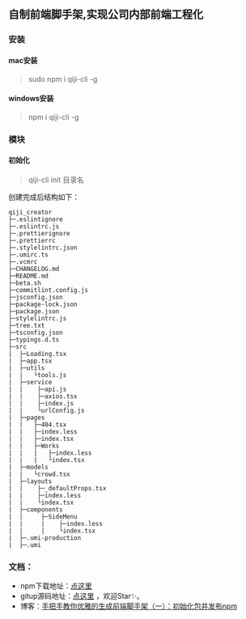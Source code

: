 ## 自制前端脚手架,实现公司内部前端工程化

###   安装
#### mac安装
>sudo npm i qiji-cli -g


#### windows安装
>npm i qiji-cli -g
### 模块
#### 初始化
> qiji-cli init 目录名

创建完成后结构如下：
```
qiji_creator
├─.eslintignore
├─.eslintrc.js
├─.prettierignore
├─.prettierrc
├─.stylelintrc.json
├─.umirc.ts
├─.vcmrc
├─CHANGELOG.md
├─README.md
├─beta.sh
├─commitlint.config.js
├─jsconfig.json
├─package-lock.json
├─package.json
├─stylelintrc.js
├─tree.txt
├─tsconfig.json
├─typings.d.ts
├─src
|  ├─Loading.tsx
|  ├─app.tsx
|  ├─utils
|  |   └tools.js
|  ├─service
|  |    ├─api.js
|  |    ├─axios.tsx
|  |    ├─index.js
|  |    └urlConfig.js
|  ├─pages
|  |   ├─404.tsx
|  |   ├─index.less
|  |   ├─index.tsx
|  |   ├─Works
|  |   |   ├─index.less
|  |   |   └index.tsx
|  ├─models
|  |   └crowd.tsx
|  ├─layouts
|  |    ├─_defaultProps.tsx
|  |    ├─index.less
|  |    └index.tsx
|  ├─components
|  |     ├─SideMenu
|  |     |    ├─index.less
|  |     |    └index.tsx
|  ├─.umi-production
|  ├─.umi
```
### 文档：
- npm下载地址：[点这里](https://www.npmjs.com/package/qiji-cli)   
- gitup源码地址：[点这里](https://github.com/xhm3512/qiji-cli)  ，欢迎Star✨。
- 博客：[手把手教你优雅的生成前端脚手架（一）：初始化包并发布npm](https://blog.csdn.net/weixin_39579517/article/details/117950015) 

